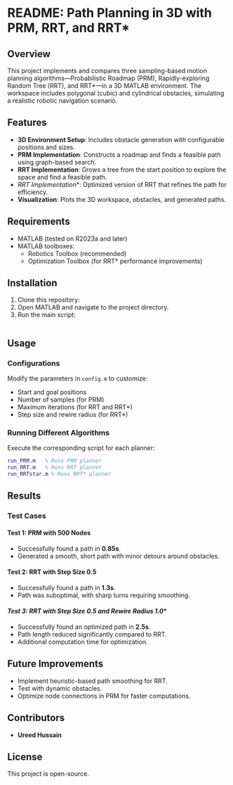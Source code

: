 # README: Path Planning in 3D with PRM, RRT, and RRT*

## Overview
This project implements and compares three sampling-based motion planning algorithms—Probabilistic Roadmap (PRM), Rapidly-exploring Random Tree (RRT), and RRT*—in a 3D MATLAB environment. The workspace includes polygonal (cubic) and cylindrical obstacles, simulating a realistic robotic navigation scenario.

## Features
- **3D Environment Setup**: Includes obstacle generation with configurable positions and sizes.
- **PRM Implementation**: Constructs a roadmap and finds a feasible path using graph-based search.
- **RRT Implementation**: Grows a tree from the start position to explore the space and find a feasible path.
- **RRT* Implementation**: Optimized version of RRT that refines the path for efficiency.
- **Visualization**: Plots the 3D workspace, obstacles, and generated paths.

## Requirements
- MATLAB (tested on R2023a and later)
- MATLAB toolboxes:
  - Robotics Toolbox (recommended)
  - Optimization Toolbox (for RRT* performance improvements)

## Installation
1. Clone this repository:
2. Open MATLAB and navigate to the project directory.
3. Run the main script:
   ```matlab
   ```

## Usage
### Configurations
Modify the parameters in `config.m` to customize:
- Start and goal positions
- Number of samples (for PRM)
- Maximum iterations (for RRT and RRT*)
- Step size and rewire radius (for RRT*)

### Running Different Algorithms
Execute the corresponding script for each planner:
```matlab
run_PRM.m   % Runs PRM planner
run_RRT.m   % Runs RRT planner
run_RRTstar.m % Runs RRT* planner
```

## Results
### Test Cases
#### **Test 1: PRM with 500 Nodes**
- Successfully found a path in **0.85s**.
- Generated a smooth, short path with minor detours around obstacles.

#### **Test 2: RRT with Step Size 0.5**
- Successfully found a path in **1.3s**.
- Path was suboptimal, with sharp turns requiring smoothing.

#### **Test 3: RRT* with Step Size 0.5 and Rewire Radius 1.0**
- Successfully found an optimized path in **2.5s**.
- Path length reduced significantly compared to RRT.
- Additional computation time for optimization.

## Future Improvements
- Implement heuristic-based path smoothing for RRT.
- Test with dynamic obstacles.
- Optimize node connections in PRM for faster computations.

## Contributors
- **Ureed Hussain**

## License
This project is open-source.

